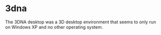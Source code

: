 # 3dna
The 3DNA desktop was a 3D desktop environment that seems to only run on Windows XP and no other operating system.
